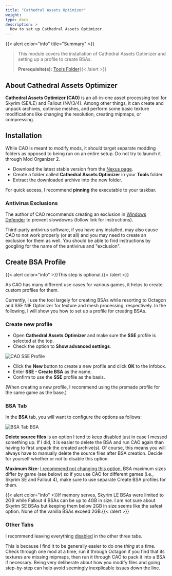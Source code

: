 ```yaml
---
title: "Cathedral Assets Optimizer"
weight:
type: docs
description: >
  How to set up Cathedral Assets Optimizer.
---
```


{{< alert color="info" title="Summary" >}}
> This module covers the installation of Cathedral Assets Optimizer and setting up a profile to create BSAs.<p>
> **Prerequisite(s):** [Tools Folder](/skyforge/tool-setup/tools-folder/){{< /alert >}}

## About Cathedral Assets Optimizer

**Cathedral Assets Optimizer (CAO)** is an all-in-one asset processing tool for Skyrim (SE/LE) and Fallout (NV/3/4). Among other things, it can create and unpack archives, optimise meshes, and perform some basic texture modifications like changing the resolution, creating mipmaps, or compressing.

## Installation

While CAO is meant to modify mods, it should target separate modding folders as opposed to being run on an entire setup. Do not try to launch it through Mod Organizer 2.

- Download the latest stable version from the [Nexus page](https://www.nexusmods.com/skyrimspecialedition/mods/23316?tab=files).
- Create a folder called **Cathedral Assets Optimizer** in your **Tools** folder.
- Extract the downloaded archive into the new folder.

For quick access, I recommend **pinning** the executable to your taskbar.

### Antivirus Exclusions

The author of CAO recommends creating an exclusion in [Windows Defender](https://support.microsoft.com/en-us/windows/add-an-exclusion-to-windows-security-811816c0-4dfd-af4a-47e4-c301afe13b26) to prevent slowdowns (follow link for instructions).

Third-party antivirus software, if you have any installed, may also cause CAO to not work properly (or at all) and you may need to create an exclusion for them as well. You should be able to find instructions by googling for the name of the antivirus and "exclusion".

## Create BSA Profile

{{< alert color="info" >}}This step is optional.{{< /alert >}}

As CAO has many different use cases for various games, it helps to create custom profiles for them.

Currently, I use the tool largely for creating BSAs while resorting to Octagon and SSE NIF Optimizer for texture and mesh processing, respectively. In the following, I will show you how to set up a profile for creating BSAs.

### Create new profile

- Open **Cathedral Assets Optimizer** and make sure the **SSE** profile is selected at the top.
- Check the option to **Show advanced settings**.

![CAO SSE Profile](/Pictures/skyforge/tool-setup/cao/cao-sse-profile.png)

- Click the **New** button to create a new profile and click **OK** to the infobox.
- Enter **SSE - Create BSA** as the name.
- Confirm to use the **SSE** profile as the basis.

(When creating a new profile, I recommend using the premade profile for the same game as the base.)

### BSA Tab

In the **BSA** tab, you will want to configure the options as follows:

![BSA Tab BSA](/Pictures/skyforge/tool-setup/cao/bsa-profile-bsa.png)

**Delete source files** is an option I tend to keep disabled just in case I messed something up. If I did, it is easier to delete the BSA and run CAO again than having to first unpack the created archive(s). Of course, this means you will always have to manually delete the source files after BSA creation. Decide for yourself whether or not to disable this option.

**Maximum Size:** <u>I recommend not changing this option.</u> BSA maximum sizes differ by game (see below) so if you use CAO for different games (i.e., Skyrim SE and Fallout 4), make sure to use separate Create BSA profiles for them.

{{< alert color="info" >}}If memory serves, Skyrim LE BSAs were limited to 2GB while Fallout 4 BSAs can be up to 4GB in size. I am not sure about Skyrim SE BSAs but keeping them below 2GB in size seems like the safest option. None of the vanilla BSAs exceed 2GB.{{< /alert >}}

### Other Tabs

I recommend leaving everything <u>disabled</u> in the other three tabs.

This is because I find it to be generally easier to do one *thing* at a time. Check through one mod at a time, run it through Octagon if you find that its textures are missing mipmaps, then run it through CAO to pack it into a BSA if necessary. Being very deliberate about how you modify files and going step-by-step can help avoid seemingly inexplicable issues down the line.